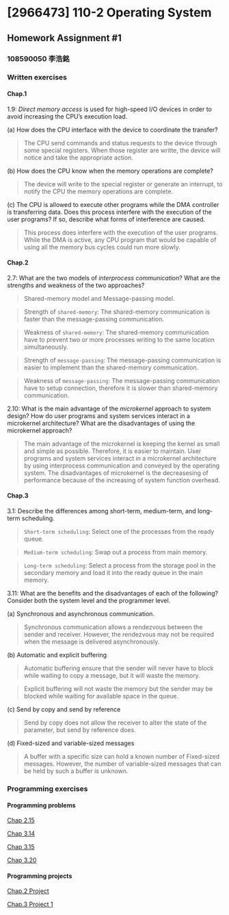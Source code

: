 # [2966473] 110-2 Operating System

## Homework Assignment #1

### 108590050 李浩銘

### Written exercises

#### Chap.1
1.9:
*Direct memory access* is used for high-speed I/O devices in order to avoid increasing the CPU’s execution load.

(a) How does the CPU interface with the device to coordinate the transfer?
> The CPU send commands and status requests to the device through some special registers. When those register are writte, the device will notice and take the appropriate action.

(b) How does the CPU know when the memory operations are complete?
> The device will write to the special register or generate an interrupt, to notify the CPU the memory operations are complete.

(c) The CPU is allowed to execute other programs while the DMA controller is transferring data. Does this process interfere with the execution of the user programs? If so, describe what forms of interference are caused.
> This process does interfere with the execution of the user programs. While the DMA is active, any CPU program that would be capable of using all the memory bus cycles could run more slowly.

#### Chap.2
2.7: 
What are the two models of *interprocess communication*? What are the strengths and weakness of the two approaches?
> Shared-memory model and Message-passing model.  

> Strength of `shared-memory`:
> The shared-memory communication is faster than the message-passing communication.

> Weakness of `shared-memory`:
> The shared-memory communication have to prevent two or more processes writing to the same location simultaneously.

> Strength of `message-passing`:
> The message-passing communication is easier to implement than the shared-memory communication.

> Weakness of `message-passing`:
> The message-passing communication have to setup connection, therefore it is slower than shared-memory communication.

2.10: 
What is the main advantage of the *microkernel* approach to system design? How do user programs and system services interact in a microkernel architecture? What are the disadvantages of using the microkernel approach?
> The main advantage of the microkernel is keeping the kernel as small and simple as possible. Therefore, it is easier to maintain. User programs and system services interact in a microkernel architecture by using interprocess communication and conveyed by the operating system. The disadvantages of microkernel is the decreasesing of performance because of the increasing of system function overhead.

#### Chap.3
3.1:
Describe the differences among short-term, medium-term, and long-term scheduling.
> `Short-term scheduling`: Select one of the processes from the ready queue.

> `Medium-term scheduling`: Swap out a process from main memory.

> `Long-term scheduling`: Select a process from the storage pool in the secondary memory and load it into the ready queue in the main memory.

3.11:
What are the benefits and the disadvantages of each of the following? Consider both the system level and the programmer level.

(a) Synchronous and asynchronous communication.
> Synchronous communication allows a rendezvous between the sender and receiver. However, the rendezvous may not be required when the message is delivered asynchronously.

(b) Automatic and explicit buffering
> Automatic buffering ensure that the sender will never have to block while waiting to copy a message, but it will waste the memory.

> Explicit buffering will not waste the memory but the sender may be blocked while waiting for available space in the queue.

(c) Send by copy and send by reference
> Send by copy does not allow the receiver to alter the state of the parameter, but send by reference does.

(d) Fixed-sized and variable-sized messages
> A buffer with a specific size can hold a known number of Fixed-sized messages. However, the number of variable-sized messages that can be held by such a buffer is unknown.

### Programming exercises

#### Programming problems

[Chap 2.15](./Chap2.15/README.md)

[Chap 3.14](./Chap3.14/README.md)

[Chap 3.15](./Chap3.15/README.md)

[Chap 3.20](./Chap3.20/README.md)

#### Programming projects

[Chap.2 Project](./Chap2Project/README.md)

[Chap.3 Project 1](./Chap3Project1/README.md)